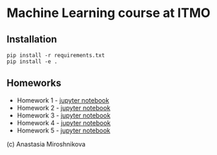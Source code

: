 # Machine Learning course at ITMO

## Installation
```
pip install -r requirements.txt
pip install -e .
```

## Homeworks

* Homework 1 - [jupyter notebook](homeworks/task1/Task1_fit_predict.ipynb)
* Homework 2 - [jupyter notebook](homeworks/task2/Task2_Optimizers.ipynb)
* Homework 3 - [jupyter notebook](homeworks/task3/Task3_OneLayerMLP.ipynb)
* Homework 4 - [jupyter notebook](homeworks/task4/CNN_and_Transfer_Learning.ipynb)
* Homework 5 - [jupyter notebook](homeworks/task5/Task5_NLPpreprocess.ipynb)

(c) Anastasia Miroshnikova
